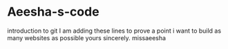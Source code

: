 # Aeesha-s-code
introduction to git
I am adding these lines to prove a point
i want to build as many websites as possible 
yours sincerely. missaeesha
